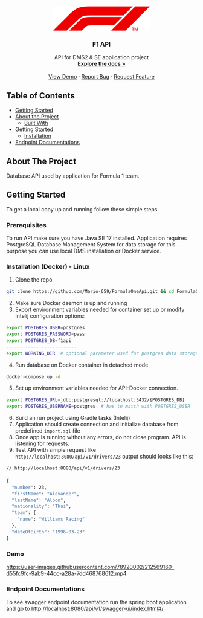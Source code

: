 <!-- PROJECT SHIELDS -->
<!--
*** I'm using markdown "reference style" links for readability.
*** Reference links are enclosed in brackets [ ] instead of parentheses ( ).
*** See the bottom of this document for the declaration of the reference variables
*** for contributors-url, forks-url, etc. This is an optional, concise syntax you may use.
*** https://www.markdownguide.org/basic-syntax/#reference-style-links
-->

[//]: # ([![CI][ci-shield]][ci-url])
[//]: # ([![Jira][jira-shield]][jira-url])
[//]: # ([![MIT License][license-shield]][license-url])


<!-- PROJECT LOGO -->
<br />
<p align="center">
  <a href="https://github.com/Mario-659/FormulaOneApi">
    <img src="resources/F1.png"
 alt="Logo" width="256" height="64">
  </a>
</p>
<h3 align="center">F1 API</h3>

<p align="center">
API for DMS2 & SE application project
<br />
<a href="https://github.com/Mario-659/FormulaOneApi"><strong>Explore the docs »</strong></a>
<br />
<br />
<a href="https://github.com/Mario-659/FormulaOneApi">View Demo</a>
·
<a href="https://github.com/Mario-659/FormulaOneApi/issues">Report Bug</a>
·
<a href="https://github.com/Mario-659/FormulaOneApi/issues">Request Feature</a>
</p>




<!-- TABLE OF CONTENTS -->
## Table of Contents

* [Getting Started](#getting-started)
* [About the Project](#about-the-project)
  * [Built With](#built-with)
* [Getting Started](#getting-started)
  * [Installation](#installation)
* [Endpoint Documentations](#endpoint-documentations)

<!-- ABOUT THE PROJECT -->
## About The Project

Database API used by application for Formula 1 team.

<!-- GETTING STARTED -->
## Getting Started

To get a local copy up and running follow these simple steps.

### Prerequisites

To run API make sure you have Java SE 17 installed. Application requires 
PostgreSQL Database Management System for data storage for this purpose you can use 
local DMS installation or Docker service.

### Installation (Docker) - Linux

1. Clone the repo
```sh
git clone https://github.com/Mario-659/FormulaOneApi.git && cd FormulaOneApi
```
2. Make sure Docker daemon is up and running  
3. Export environment variables needed for container set up or modify Intelij configuration options:
```sh
export POSTGRES_USER=postgres
export POSTGRES_PASSWORD=pass
export POSTGRES_DB=f1api
--------------------------
export WORKING_DIR  # optional parameter used for postgres data storage (without every time initialization)
```
4. Run database on Docker container in detached mode
```sh
docker-compose up -d
```
5. Set up environment variables needed for API-Docker connection. 
```sh
export POSTGRES_URL=jdbc:postgresql://localhost:5432/{POSTGRES_DB}
export POSTGRES_USERNAME=postgres  # has to match with POSTGRES_USER
```
6. Build an run project using Gradle tasks (Intelij)
7. Application should create connection and initialize database from predefined `import.sql` file
8. Once app is running without any errors, do not close program. API is listening for requests.
9. Test API with simple request like `http://localhost:8080/api/v1/drivers/23` output should looks like this:
```sh
// http://localhost:8080/api/v1/drivers/23

{
  "number": 23,
  "firstName": "Alexander",
  "lastName": "Albon",
  "nationality": "Thai",
  "team": {
    "name": "Williams Racing"
  },
  "dateOfBirth": "1996-03-23"
}
```
<!-- Demo -->
### Demo

https://user-images.githubusercontent.com/78920002/212569160-d55fc9fc-9ab9-44cc-a28a-7dd468768612.mp4

<!-- Endpoint Documentations -->
### Endpoint Documentations

To see swagger endpoint documentation run the spring boot application and go to [http://localhost:8080/api/v1/swagger-ui/index.html#/](http://localhost:8080/api/v1/swagger-ui/index.html#/)


<!-- MARKDOWN LINKS & IMAGES -->
<!-- https://www.markdownguide.org/basic-syntax/#reference-style-links -->
[contributors-shield]: https://img.shields.io/github/contributors/lukaszmichalskii/repo.svg?style=flat-square
[contributors-url]: https://github.com/lukaszmichalskii/PWRRT22/graphs/contributors
[forks-shield]: https://img.shields.io/github/forks/lukaszmichalskii/repo.svg?style=flat-square
[forks-url]: https://github.com/lukaszmichalskii/PWRRT22/network/members
[stars-shield]: https://img.shields.io/github/stars/lukaszmichalskii/repo.svg?style=flat-square
[stars-url]: https://github.com/lukaszmichalskii/PWRRT22/stargazers
[issues-shield]: https://img.shields.io/github/issues/lukaszmichalskii/repo.svg?style=flat-square
[issues-url]: https://github.com/lukaszmichalskii/PWRRT22/issues
[linkedin-shield]: https://img.shields.io/badge/-LinkedIn-black.svg?style=flat-square&logo=linkedin&colorB=555
[linkedin-url]: https://www.linkedin.com/in/lukasz-michalski-823106202/
